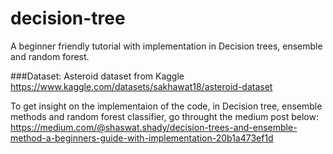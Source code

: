 # decision-tree
A beginner friendly tutorial with implementation in Decision trees, ensemble and random forest.

###Dataset: Asteroid dataset from Kaggle
https://www.kaggle.com/datasets/sakhawat18/asteroid-dataset

To get insight on the implementaion of the code, in Decision tree, ensemble methods and random forest classifier, 
go throught the medium post below:
https://medium.com/@shaswat.shady/decision-trees-and-ensemble-method-a-beginners-guide-with-implementation-20b1a473ef1d
